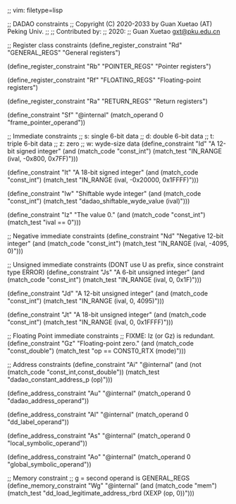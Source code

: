 ;; vim: filetype=lisp

;; DADAO constraints
;; Copyright (C) 2020-2033 by Guan Xuetao (AT) Peking Univ.
;;
;; Contributed by:
;;   2020:
;;	Guan Xuetao <gxt@pku.edu.cn>

;; Register class constraints
(define_register_constraint "Rd" "GENERAL_REGS"
	"General registers")

(define_register_constraint "Rb" "POINTER_REGS"
	"Pointer registers")

(define_register_constraint "Rf" "FLOATING_REGS"
	"Floating-point registers")

(define_register_constraint "Ra" "RETURN_REGS"
	"Return registers")

(define_constraint "Sf"
	"@internal"
	(match_operand 0 "frame_pointer_operand"))

;; Immediate constraints
;; s: single 6-bit data
;; d: double 6-bit data
;; t: triple 6-bit data
;; z: zero
;; w: wyde-size data
(define_constraint "Id"
	"A 12-bit signed integer"
	(and (match_code "const_int")
	     (match_test "IN_RANGE (ival, -0x800, 0x7FF)")))

(define_constraint "It"
	"A 18-bit signed integer"
	(and (match_code "const_int")
	     (match_test "IN_RANGE (ival, -0x20000, 0x1FFFF)")))

(define_constraint "Iw"
	"Shiftable wyde integer"
	(and (match_code "const_int")
	     (match_test "dadao_shiftable_wyde_value (ival)")))

(define_constraint "Iz"
	"The value 0."
	(and (match_code "const_int")
	     (match_test "ival == 0")))

;; Negative immediate constraints
(define_constraint "Nd"
	"Negative 12-bit integer"
	(and (match_code "const_int")
	     (match_test "IN_RANGE (ival, -4095, 0)")))


;; Unsigned immediate constraints (DONT use U as prefix, since constraint type ERROR)
(define_constraint "Js"
	"A 6-bit unsigned integer"
	(and (match_code "const_int")
	     (match_test "IN_RANGE (ival, 0, 0x1F)")))

(define_constraint "Jd"
	"A 12-bit unsigned integer"
	(and (match_code "const_int")
	     (match_test "IN_RANGE (ival, 0, 4095)")))

(define_constraint "Jt"
	"A 18-bit unsigned integer"
	(and (match_code "const_int")
	     (match_test "IN_RANGE (ival, 0, 0x1FFFF)")))

;; Floating Point immediate constraints
;; FIXME: Iz (or Gz) is redundant.
(define_constraint "Gz"
	"Floating-point zero."
	(and (match_code "const_double")
	     (match_test "op == CONST0_RTX (mode)")))

;; Address constraints
(define_constraint "Ai"
	"@internal"
	(and (not (match_code "const_int,const_double"))
	          (match_test "dadao_constant_address_p (op)")))

(define_address_constraint "Au"
	"@internal"
	(match_operand 0 "dadao_address_operand"))

(define_address_constraint "Al"
	"@internal"
	(match_operand 0 "dd_label_operand"))

(define_address_constraint "As"
	"@internal"
	(match_operand 0 "local_symbolic_operand"))

(define_address_constraint "Ao"
	"@internal"
	(match_operand 0 "global_symbolic_operand"))

;; Memory constraint
;; g = second operand is GENERAL_REGS
(define_memory_constraint "Wg"
	"@internal"
	(and (match_code "mem")
	     (match_test "dd_load_legitimate_address_rbrd (XEXP (op, 0))")))
